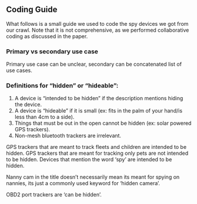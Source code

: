 ## Coding Guide
What follows is a small guide we used to code the spy devices we got from our crawl. Note that it is not comprehensive, as we performed collaborative coding as discussed in the paper.

### Primary vs secondary use case
Primary use case can be unclear, secondary can be concatenated list of use cases.

### Definitions for “hidden” or “hideable”:
1. A device is “intended to be hidden” if the description mentions hiding the device.
2. A device is “hideable” if it is small (ex: fits in the palm of your hand/is less than 4cm to a side).
3. Things that must be out in the open cannot be hidden (ex: solar powered GPS trackers).
4. Non-mesh bluetooth trackers are irrelevant.

GPS trackers that are meant to track fleets and children are intended to be hidden.
GPS trackers that are meant for tracking only pets are not intended to be hidden.
Devices that mention the word ‘spy’ are intended to be hidden.

Nanny cam in the title doesn’t necessarily mean its meant for spying on nannies, its just a commonly used keyword for ‘hidden camera’.

OBD2 port trackers are ‘can be hidden’.
